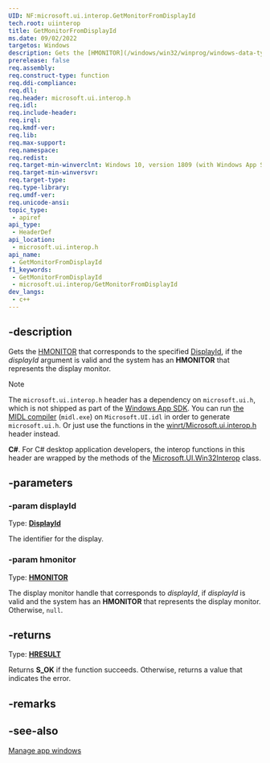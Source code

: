 ```yaml
---
UID: NF:microsoft.ui.interop.GetMonitorFromDisplayId
tech.root: uiinterop
title: GetMonitorFromDisplayId
ms.date: 09/02/2022
targetos: Windows
description: Gets the [HMONITOR](/windows/win32/winprog/windows-data-types) that corresponds to the specified [DisplayId](/windows/windows-app-sdk/api/winrt/microsoft.ui.displayid), if the *displayId* argument is valid and the system has an **HMONITOR** that represents the display monitor.
prerelease: false
req.assembly: 
req.construct-type: function
req.ddi-compliance: 
req.dll: 
req.header: microsoft.ui.interop.h
req.idl: 
req.include-header: 
req.irql: 
req.kmdf-ver: 
req.lib: 
req.max-support: 
req.namespace: 
req.redist: 
req.target-min-winverclnt: Windows 10, version 1809 (with Windows App SDK 1.0 Preview 1 or later)
req.target-min-winversvr: 
req.target-type: 
req.type-library: 
req.umdf-ver: 
req.unicode-ansi: 
topic_type:
 - apiref
api_type:
 - HeaderDef
api_location:
 - microsoft.ui.interop.h
api_name:
 - GetMonitorFromDisplayId
f1_keywords:
 - GetMonitorFromDisplayId
 - microsoft.ui.interop/GetMonitorFromDisplayId
dev_langs:
 - c++
---
```


## -description

Gets the [HMONITOR](/windows/win32/winprog/windows-data-types) that corresponds to the specified [DisplayId](/windows/windows-app-sdk/api/winrt/microsoft.ui.displayid), if the *displayId* argument is valid and the system has an **HMONITOR** that represents the display monitor.

> [!NOTE]
> The `microsoft.ui.interop.h` header has a dependency on `microsoft.ui.h`, which is not shipped as part of the [Windows App SDK](/windows/apps/windows-app-sdk/). You can run [the MIDL compiler](/windows/win32/midl/using-the-midl-compiler-2) (`midl.exe`) on `Microsoft.UI.idl` in order to generate `microsoft.ui.h`. Or just use the functions in the [winrt/Microsoft.ui.interop.h](../winrt-microsoft.ui.interop/index.md) header instead.

**C#**. For C# desktop application developers, the interop functions in this header are wrapped by the methods of the [Microsoft.UI.Win32Interop](/windows/apps/winui/winui3/cs-interop-apis/microsoft.ui/microsoft.ui.win32interop) class.

## -parameters

### -param displayId

Type: **[DisplayId](/windows/windows-app-sdk/api/winrt/microsoft.ui.displayid)**

The identifier for the display.

### -param hmonitor

Type: **[HMONITOR](/windows/win32/winprog/windows-data-types)**

The display monitor handle that corresponds to *displayId*, if *displayId* is valid and the system has an **HMONITOR** that represents the display monitor. Otherwise, `null`.

## -returns

Type: **[HRESULT](/windows/win32/winprog/windows-data-types)**

Returns **S_OK** if the function succeeds. Otherwise, returns a value that indicates the error.

## -remarks

## -see-also

[Manage app windows](/windows/apps/windows-app-sdk/windowing/windowing-overview)
